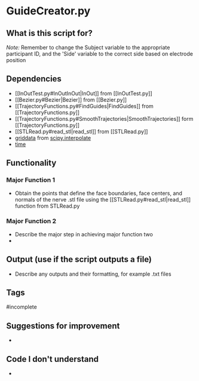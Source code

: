 # GuideCreator.py
## What is this script for?

*Note:* Remember to change the Subject variable to the appropriate participant ID, and the 'Side' variable to the correct side based on electrode position

## Dependencies
- [[InOutTest.py#InOutInOut|InOut]] from [[InOutTest.py]]
- [[Bezier.py#Bezier|Bezier]] from [[Bezier.py]]
- [[TrajectoryFunctions.py#FindGuides|FindGuides]] from [[TrajectoryFunctions.py]]
- [[TrajectoryFunctions.py#SmoothTrajectories|SmoothTrajectories]] form [[TrajectoryFunctions.py]]
- [[STLRead.py#read_stl|read_stl]] from [[STLRead.py]]
- [griddata](https://docs.scipy.org/doc/scipy/reference/generated/scipy.interpolate.griddata.html) from [scipy.interpolate](https://docs.scipy.org/doc/scipy/reference/interpolate.html)
- [time](https://docs.python.org/3/library/time.html)

## Functionality 
### Major Function 1
- Obtain the points that define the face boundaries, face centers, and normals of the nerve .stl file using the [[STLRead.py#read_stl|read_stl]] function from STLRead.py

### Major Function 2
- Describe the major step in achieving major function two
- 

## Output (use if the script outputs a file)
- Describe any outputs and their formatting, for example .txt files

## Tags
#incomplete 

## Suggestions for improvement
- 

## Code I don't understand
- 

